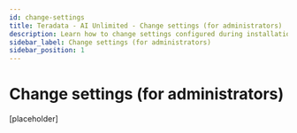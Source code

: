 ```yaml
---
id: change-settings
title: Teradata - AI Unlimited - Change settings (for administrators)
description: Learn how to change settings configured during installation.
sidebar_label: Change settings (for administrators)
sidebar_position: 1
---
```


# Change settings (for administrators)

[placeholder]